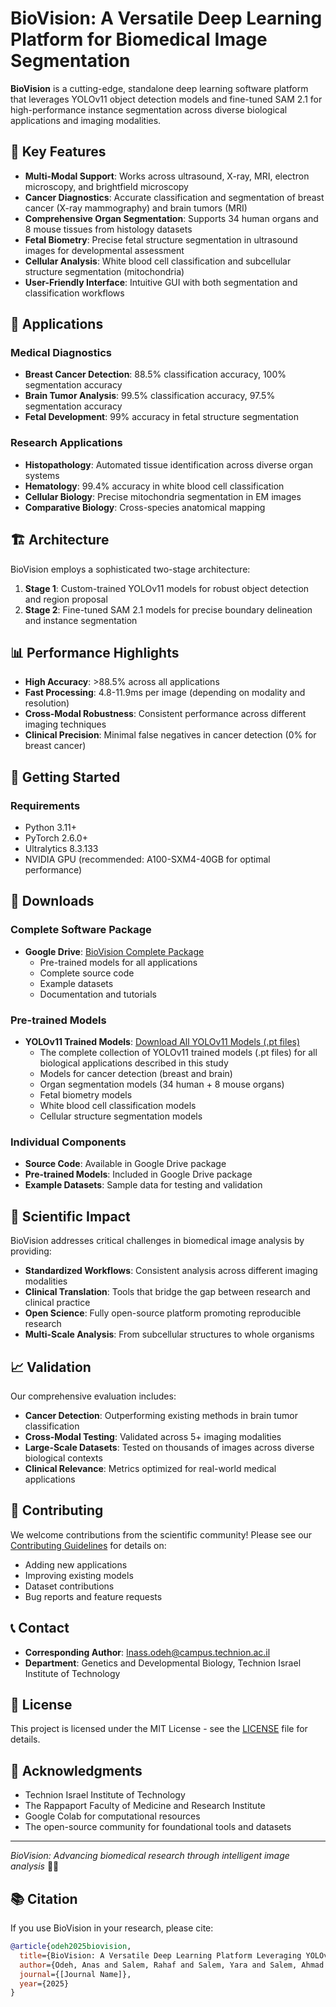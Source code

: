 # BioVision: A Versatile Deep Learning Platform for Biomedical Image Segmentation

**BioVision** is a cutting-edge, standalone deep learning software platform that leverages YOLOv11 object detection models and fine-tuned SAM 2.1 for high-performance instance segmentation across diverse biological applications and imaging modalities.

## 🔬 Key Features

- **Multi-Modal Support**: Works across ultrasound, X-ray, MRI, electron microscopy, and brightfield microscopy
- **Cancer Diagnostics**: Accurate classification and segmentation of breast cancer (X-ray mammography) and brain tumors (MRI)
- **Comprehensive Organ Segmentation**: Supports 34 human organs and 8 mouse tissues from histology datasets
- **Fetal Biometry**: Precise fetal structure segmentation in ultrasound images for developmental assessment
- **Cellular Analysis**: White blood cell classification and subcellular structure segmentation (mitochondria)
- **User-Friendly Interface**: Intuitive GUI with both segmentation and classification workflows

## 🎯 Applications

### Medical Diagnostics
- **Breast Cancer Detection**: 88.5% classification accuracy, 100% segmentation accuracy
- **Brain Tumor Analysis**: 99.5% classification accuracy, 97.5% segmentation accuracy
- **Fetal Development**: 99% accuracy in fetal structure segmentation

### Research Applications
- **Histopathology**: Automated tissue identification across diverse organ systems
- **Hematology**: 99.4% accuracy in white blood cell classification
- **Cellular Biology**: Precise mitochondria segmentation in EM images
- **Comparative Biology**: Cross-species anatomical mapping

## 🏗️ Architecture

BioVision employs a sophisticated two-stage architecture:

1. **Stage 1**: Custom-trained YOLOv11 models for robust object detection and region proposal
2. **Stage 2**: Fine-tuned SAM 2.1 models for precise boundary delineation and instance segmentation

## 📊 Performance Highlights

- **High Accuracy**: >88.5% across all applications
- **Fast Processing**: 4.8-11.9ms per image (depending on modality and resolution)
- **Cross-Modal Robustness**: Consistent performance across different imaging techniques
- **Clinical Precision**: Minimal false negatives in cancer detection (0% for breast cancer)

## 🚀 Getting Started

### Requirements
- Python 3.11+
- PyTorch 2.6.0+
- Ultralytics 8.3.133
- NVIDIA GPU (recommended: A100-SXM4-40GB for optimal performance)

## 💾 Downloads

### Complete Software Package
- **Google Drive**: [BioVision Complete Package](https://drive.google.com/file/d/1kTlC6Hu4ublao6blBNaps3ojpnMpw7LA/view?usp=sharing)
  - Pre-trained models for all applications
  - Complete source code
  - Example datasets
  - Documentation and tutorials

### Pre-trained Models
- **YOLOv11 Trained Models**: [Download All YOLOv11 Models (.pt files)](https://drive.google.com/file/d/12ePAzNDusIRo2_rQtyq8oxTDDNdMjDZ0/view?usp=sharing)
  - The complete collection of YOLOv11 trained models (.pt files) for all biological applications described in this study
  - Models for cancer detection (breast and brain)
  - Organ segmentation models (34 human + 8 mouse organs)
  - Fetal biometry models
  - White blood cell classification models
  - Cellular structure segmentation models

### Individual Components
- **Source Code**: Available in Google Drive package
- **Pre-trained Models**: Included in Google Drive package
- **Example Datasets**: Sample data for testing and validation

## 🔬 Scientific Impact

BioVision addresses critical challenges in biomedical image analysis by providing:

- **Standardized Workflows**: Consistent analysis across different imaging modalities
- **Clinical Translation**: Tools that bridge the gap between research and clinical practice
- **Open Science**: Fully open-source platform promoting reproducible research
- **Multi-Scale Analysis**: From subcellular structures to whole organisms

## 📈 Validation

Our comprehensive evaluation includes:
- **Cancer Detection**: Outperforming existing methods in brain tumor classification
- **Cross-Modal Testing**: Validated across 5+ imaging modalities
- **Large-Scale Datasets**: Tested on thousands of images across diverse biological contexts
- **Clinical Relevance**: Metrics optimized for real-world medical applications

## 🤝 Contributing

We welcome contributions from the scientific community! Please see our [Contributing Guidelines](CONTRIBUTING.md) for details on:
- Adding new applications
- Improving existing models
- Dataset contributions
- Bug reports and feature requests

## 📞 Contact

- **Corresponding Author**: Inass.odeh@campus.technion.ac.il
- **Department**: Genetics and Developmental Biology, Technion Israel Institute of Technology

## 📄 License

This project is licensed under the MIT License - see the [LICENSE](LICENSE) file for details.

## 🙏 Acknowledgments

- Technion Israel Institute of Technology
- The Rappaport Faculty of Medicine and Research Institute
- Google Colab for computational resources
- The open-source community for foundational tools and datasets

---

*BioVision: Advancing biomedical research through intelligent image analysis* 🔬✨



## 📚 Citation

If you use BioVision in your research, please cite:

```bibtex
@article{odeh2025biovision,
  title={BioVision: A Versatile Deep Learning Platform Leveraging YOLOv11 and SAM 2.1 for Instance Segmentation Across Fundamental Biological Questions and Diverse Imaging Modalities},
  author={Odeh, Anas and Salem, Rahaf and Salem, Yara and Salem, Ahmad and Shemesh, Ariel and Hasson, Peleg},
  journal={[Journal Name]},
  year={2025}
}
